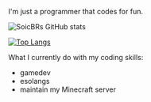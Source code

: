 I'm just a programmer that codes for fun.

![SoicBRs GitHub stats](https://github-readme-stats.vercel.app/api?username=SoicBRcode&count_private=true&theme=dracula)

[![Top Langs](https://github-readme-stats.vercel.app/api/top-langs/?username=SoicBRcode&layout=compact&theme=dracula)](https://github.com/anuraghazra/github-readme-stats)


What I currently do with my coding skills:
- gamedev
- esolangs
- maintain my Minecraft server
